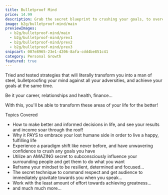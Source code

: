 ```yaml
---
title: Bulletproof Mind
price: 14.99
description: Grab the secret blueprint to crushing your goals, to overcoming any of life's adversities, and live your best year EVER!
image: b2g/bulletproof-mind/main
previewImages:
  - b2g/bulletproof-mind/main
  - b2g/bulletproof-mind/prev1
  - b2g/bulletproof-mind/prev2
  - b2g/bulletproof-mind/prev3
snipcart: 007e8965-23e1-4206-8afa-cdd4be851c41
category: Personal Growth
featured: true
---
```


Tried and tested strategies that will literally transform you into a man of steel, bulletproofing your mind against all your adversities, and achieve your goals at the same time.

Be it your career, relationships and health, finance…

With this, you'll be able to transform these areas of your life for the better!

Topics Covered

- How to make better and informed decisions in life, and see your results and income soar through the roof!
- Why it PAYS to embrace your lost humane side in order to live a happy, fulfilling life
- Experience a paradigm shift like never before, and have unwavering confidence to crush any goals you have
- Utilize an AMAZING secret to subconsciously influence your surrounding people and get them to do what you want
- Reframe your mindset to be resilient, determined and focused…
- The secret technique to command respect and get audience to immediately gravitate towards you when you speak…
- Work with the least amount of effort towards achieving greatness…
- and much much more...
